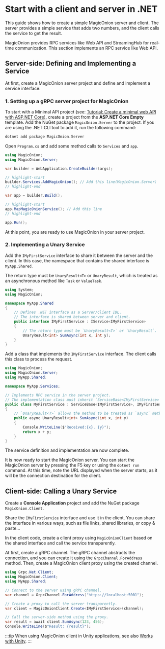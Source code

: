 # Start with a client and server in .NET
This guide shows how to create a simple MagicOnion server and client. The server provides a simple service that adds two numbers, and the client calls the service to get the result.

MagicOnion provides RPC services like Web API and StreamingHub for real-time communication. This section implements an RPC service like Web API.

## Server-side: Defining and Implementing a Service

At first, create a MagicOnion server project and define and implement a service interface.

### 1. Setting up a gRPC server project for MagicOnion

To start with a Minimal API project (see: [Tutorial: Create a minimal web API with ASP.NET Core](https://learn.microsoft.com/en-us/aspnet/core/tutorials/min-web-api)), create a project from the **ASP.NET Core Empty** template. Add the NuGet package `MagicOnion.Server` to the project. If you are using the .NET CLI tool to add it, run the following command:

```bash
dotnet add package MagicOnion.Server
```

Open `Program.cs` and add some method calls to `Services` and `app`.

```csharp
using MagicOnion;
using MagicOnion.Server;

var builder = WebApplication.CreateBuilder(args);

// highlight-start
builder.Services.AddMagicOnion(); // Add this line(MagicOnion.Server)
// highlight-end

var app = builder.Build();

// highlight-start
app.MapMagicOnionService(); // Add this line
// highlight-end

app.Run();
```

At this point, you are ready to use MagicOnion in your server project.

### 2. Implementing a Unary Service

Add the `IMyFirstService` interface to share it between the server and the client. In this case, the namespace that contains the shared interface is `MyApp.Shared`.

The return type must be `UnaryResult<T>` or `UnaryResult`, which is treated as an asynchronous method like `Task` or `ValueTask`.

```csharp
using System;
using MagicOnion;

namespace MyApp.Shared
{
    // Defines .NET interface as a Server/Client IDL.
    // The interface is shared between server and client.
    public interface IMyFirstService : IService<IMyFirstService>
    {
        // The return type must be `UnaryResult<T>` or `UnaryResult`.
        UnaryResult<int> SumAsync(int x, int y);
    }
}
```

Add a class that implements the `IMyFirstService` interface. The client calls this class to process the request.

```csharp
using MagicOnion;
using MagicOnion.Server;
using MyApp.Shared;

namespace MyApp.Services;

// Implements RPC service in the server project.
// The implementation class must inherit `ServiceBase<IMyFirstService>` and `IMyFirstService`
public class MyFirstService : ServiceBase<IMyFirstService>, IMyFirstService
{
    // `UnaryResult<T>` allows the method to be treated as `async` method.
    public async UnaryResult<int> SumAsync(int x, int y)
    {
        Console.WriteLine($"Received:{x}, {y}");
        return x + y;
    }
}
```

The service definition and implementation are now complete.

It is now ready to start the MagicOnion server. You can start the MagicOnion server by pressing the F5 key or using the `dotnet run` command. At this time, note the URL displayed when the server starts, as it will be the connection destination for the client.

## Client-side: Calling a Unary Service

Create a **Console Application** project and add the NuGet package `MagicOnion.Client`.


Share the `IMyFirstService` interface and use it in the client. You can share the interface in various ways, such as file links, shared libraries, or copy & paste...

In the client code, create a client proxy using `MagicOnionClient` based on the shared interface and call the service transparently.

At first, create a gRPC channel. The gRPC channel abstracts the connection, and you can create it using the `GrpcChannel.ForAddress` method. Then, create a MagicOnion client proxy using the created channel.

```csharp
using Grpc.Net.Client;
using MagicOnion.Client;
using MyApp.Shared;

// Connect to the server using gRPC channel.
var channel = GrpcChannel.ForAddress("https://localhost:5001");

// Create a proxy to call the server transparently.
var client = MagicOnionClient.Create<IMyFirstService>(channel);

// Call the server-side method using the proxy.
var result = await client.SumAsync(123, 456);
Console.WriteLine($"Result: {result}");
```

:::tip
When using MagicOnion client in Unity applications, see also [Works with Unity](/installation/unity).
:::
